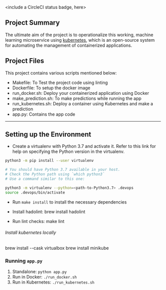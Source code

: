 <include a CircleCI status badge, here>

## Project Summary
The ultimate aim of the project is to operationalize this working, machine learning microservice using [kubernetes](https://kubernetes.io/), which is an open-source system for automating the management of containerized applications. 

## Project Files

This project contains various scripts mentioned below:
* Makefile: To Test the project code using linting
* Dockerfile: To setup the docker image
* run_docker.sh: Deploy your containerized application using Docker
* make_prediction.sh: To make predictions while running the app
* run_kubernetes.sh: Deploy a container using Kubernetes and make a prediction
* app.py: Contains the app code

---

## Setting up the Environment

* Create a virtualenv with Python 3.7 and activate it. Refer to this link for help on specifying the Python version in the virtualenv. 
```bash
python3 -m pip install --user virtualenv

# You should have Python 3.7 available in your host. 
# Check the Python path using `which python3`
# Use a command similar to this one:

python3 -m virtualenv --python=<path-to-Python3.7> .devops
source .devops/bin/activate
```
* Run `make install` to install the necessary dependencies

* Install hadolint:
 brew install hadolint

* Run lint checks:
make lint

###### Install kubernetes locally
brew install --cask virtualbox
brew install minikube


### Running `app.py` ###

1. Standalone:  `python app.py`
2. Run in Docker:  `./run_docker.sh`
3. Run in Kubernetes:  `./run_kubernetes.sh`